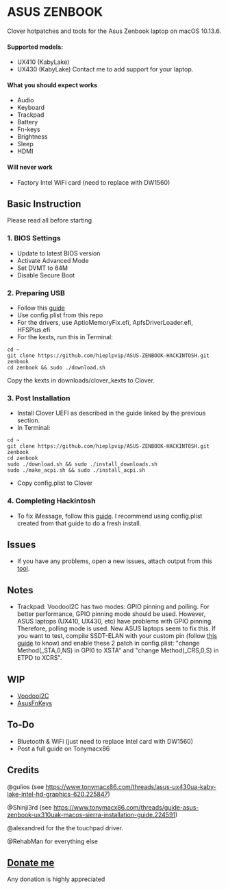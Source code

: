 # ASUS ZENBOOK
Clover hotpatches and tools for the Asus Zenbook laptop on macOS 10.13.6. 

#### Supported models:

* UX410 (KabyLake)
* UX430 (KabyLake)
Contact me to add support for your laptop.

#### What you should expect works

* Audio
* Keyboard
* Trackpad
* Battery
* Fn-keys
* Brightness
* Sleep
* HDMI

#### Will never work

* Factory Intel WiFi card (need to replace with DW1560)

## Basic Instruction

Please read all before starting

### 1. BIOS Settings

* Update to latest BIOS version
* Activate Advanced Mode
* Set DVMT to 64M
* Disable Secure Boot

### 2. Preparing USB

* Follow this [guide](https://www.tonymacx86.com/threads/guide-booting-the-os-x-installer-on-laptops-with-clover.148093/)
* Use config.plist from this repo
* For the drivers, use AptioMemoryFix.efi, ApfsDriverLoader.efi, HFSPlus.efi
* For the kexts, run this in Terminal:
```
cd ~
git clone https://github.com/hieplpvip/ASUS-ZENBOOK-HACKINTOSH.git zenbook
cd zenbook && sudo ./download.sh
```
Copy the kexts in downloads/clover_kexts to Clover.

### 3. Post Installation

* Install Clover UEFI as described in the guide linked by the previous section.
* In Terminal:
```
cd ~
git clone https://github.com/hieplpvip/ASUS-ZENBOOK-HACKINTOSH.git zenbook
cd zenbook
sudo ./download.sh && sudo ./install_downloads.sh
sudo ./make_acpi.sh && sudo ./install_acpi.sh
```
* Copy config.plist to Clover

### 4. Completing Hackintosh

* To fix iMessage, follow this [guide](https://www.tonymacx86.com/threads/an-idiots-guide-to-imessage.196827/). I recommend using config.plist created from that guide to do a fresh install.

## Issues
* If you have any problems, open a new issues, attach output from this [tool](https://www.tonymacx86.com/threads/tool-generate-proper-problem-reporting-files.235953/).

## Notes
- Trackpad: VoodooI2C has two modes: GPIO pinning and polling. For better performance, GPIO pinning mode should be used. However, ASUS laptops (UX410, UX430, etc) have problems with GPIO pinning. Therefore, polling mode is used. New ASUS laptops seem to fix this. If you want to test, compile SSDT-ELAN with your custom pin (follow [this guide](https://voodooi2c.github.io/#GPIO%20Pinning/GPIO%20Pinning) to know) and enable these 2 patch in config.plist: "change Method(_STA,0,NS) in GPI0 to XSTA" and "change Method(_CRS,0,S) in ETPD to XCRS".

## WIP

* [VoodooI2C](https://github.com/hieplpvip/VoodooI2C/tree/native)
* [AsusFnKeys](https://github.com/hieplpvip/AsusFnKeys)

## To-Do

* Bluetooth & WiFi (just need to replace Intel card with DW1560)
* Post a full guide on Tonymacx86

## Credits

@gulios (see https://www.tonymacx86.com/threads/asus-ux430ua-kaby-lake-intel-hd-graphics-620.225847) 

@Shinji3rd (see https://www.tonymacx86.com/threads/guide-asus-zenbook-ux310uak-macos-sierra-installation-guide.224591)

@alexandred for the the touchpad driver.

@RehabMan for everything else

## [Donate me](https://paypal.me/hieplpvip)
Any donation is highly appreciated
